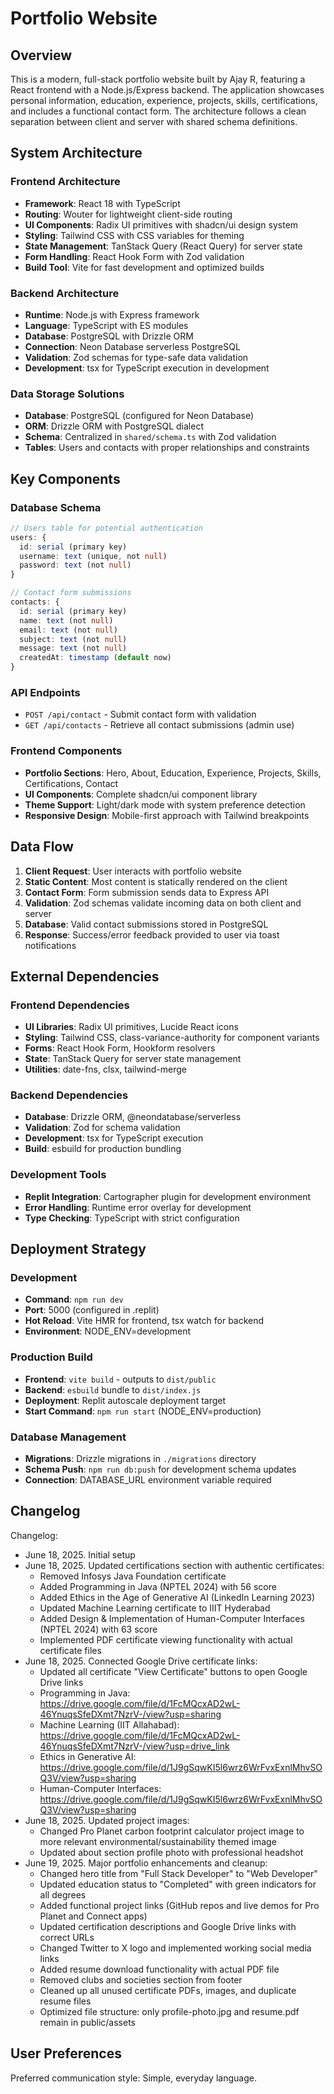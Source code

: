 # Portfolio Website

## Overview

This is a modern, full-stack portfolio website built by Ajay R, featuring a React frontend with a Node.js/Express backend. The application showcases personal information, education, experience, projects, skills, certifications, and includes a functional contact form. The architecture follows a clean separation between client and server with shared schema definitions.

## System Architecture

### Frontend Architecture

- **Framework**: React 18 with TypeScript
- **Routing**: Wouter for lightweight client-side routing
- **UI Components**: Radix UI primitives with shadcn/ui design system
- **Styling**: Tailwind CSS with CSS variables for theming
- **State Management**: TanStack Query (React Query) for server state
- **Form Handling**: React Hook Form with Zod validation
- **Build Tool**: Vite for fast development and optimized builds

### Backend Architecture

- **Runtime**: Node.js with Express framework
- **Language**: TypeScript with ES modules
- **Database**: PostgreSQL with Drizzle ORM
- **Connection**: Neon Database serverless PostgreSQL
- **Validation**: Zod schemas for type-safe data validation
- **Development**: tsx for TypeScript execution in development

### Data Storage Solutions

- **Database**: PostgreSQL (configured for Neon Database)
- **ORM**: Drizzle ORM with PostgreSQL dialect
- **Schema**: Centralized in `shared/schema.ts` with Zod validation
- **Tables**: Users and contacts with proper relationships and constraints

## Key Components

### Database Schema

```typescript
// Users table for potential authentication
users: {
  id: serial (primary key)
  username: text (unique, not null)
  password: text (not null)
}

// Contact form submissions
contacts: {
  id: serial (primary key)
  name: text (not null)
  email: text (not null)
  subject: text (not null)
  message: text (not null)
  createdAt: timestamp (default now)
}
```

### API Endpoints

- `POST /api/contact` - Submit contact form with validation
- `GET /api/contacts` - Retrieve all contact submissions (admin use)

### Frontend Components

- **Portfolio Sections**: Hero, About, Education, Experience, Projects, Skills, Certifications, Contact
- **UI Components**: Complete shadcn/ui component library
- **Theme Support**: Light/dark mode with system preference detection
- **Responsive Design**: Mobile-first approach with Tailwind breakpoints

## Data Flow

1. **Client Request**: User interacts with portfolio website
2. **Static Content**: Most content is statically rendered on the client
3. **Contact Form**: Form submission sends data to Express API
4. **Validation**: Zod schemas validate incoming data on both client and server
5. **Database**: Valid contact submissions stored in PostgreSQL
6. **Response**: Success/error feedback provided to user via toast notifications

## External Dependencies

### Frontend Dependencies

- **UI Libraries**: Radix UI primitives, Lucide React icons
- **Styling**: Tailwind CSS, class-variance-authority for component variants
- **Forms**: React Hook Form, Hookform resolvers
- **State**: TanStack Query for server state management
- **Utilities**: date-fns, clsx, tailwind-merge

### Backend Dependencies

- **Database**: Drizzle ORM, @neondatabase/serverless
- **Validation**: Zod for schema validation
- **Development**: tsx for TypeScript execution
- **Build**: esbuild for production bundling

### Development Tools

- **Replit Integration**: Cartographer plugin for development environment
- **Error Handling**: Runtime error overlay for development
- **Type Checking**: TypeScript with strict configuration

## Deployment Strategy

### Development

- **Command**: `npm run dev`
- **Port**: 5000 (configured in .replit)
- **Hot Reload**: Vite HMR for frontend, tsx watch for backend
- **Environment**: NODE_ENV=development

### Production Build

- **Frontend**: `vite build` - outputs to `dist/public`
- **Backend**: `esbuild` bundle to `dist/index.js`
- **Deployment**: Replit autoscale deployment target
- **Start Command**: `npm run start` (NODE_ENV=production)

### Database Management

- **Migrations**: Drizzle migrations in `./migrations` directory
- **Schema Push**: `npm run db:push` for development schema updates
- **Connection**: DATABASE_URL environment variable required

## Changelog

Changelog:

- June 18, 2025. Initial setup
- June 18, 2025. Updated certifications section with authentic certificates:
  - Removed Infosys Java Foundation certificate
  - Added Programming in Java (NPTEL 2024) with 56 score
  - Added Ethics in the Age of Generative AI (LinkedIn Learning 2023)
  - Updated Machine Learning certificate to IIIT Hyderabad
  - Added Design & Implementation of Human-Computer Interfaces (NPTEL 2024) with 63 score
  - Implemented PDF certificate viewing functionality with actual certificate files
- June 18, 2025. Connected Google Drive certificate links:
  - Updated all certificate "View Certificate" buttons to open Google Drive links
  - Programming in Java: https://drive.google.com/file/d/1FcMQcxAD2wL-46YnuqsSfeDXmt7NzrV-/view?usp=sharing
  - Machine Learning (IIT Allahabad): https://drive.google.com/file/d/1FcMQcxAD2wL-46YnuqsSfeDXmt7NzrV-/view?usp=drive_link
  - Ethics in Generative AI: https://drive.google.com/file/d/1J9gSqwKI5l6wrz6WrFvxExnlMhvSOQ3V/view?usp=sharing
  - Human-Computer Interfaces: https://drive.google.com/file/d/1J9gSqwKI5l6wrz6WrFvxExnlMhvSOQ3V/view?usp=sharing
- June 18, 2025. Updated project images:
  - Changed Pro Planet carbon footprint calculator project image to more relevant environmental/sustainability themed image
  - Updated about section profile photo with professional headshot
- June 19, 2025. Major portfolio enhancements and cleanup:
  - Changed hero title from "Full Stack Developer" to "Web Developer"
  - Updated education status to "Completed" with green indicators for all degrees
  - Added functional project links (GitHub repos and live demos for Pro Planet and Connect apps)
  - Updated certification descriptions and Google Drive links with correct URLs
  - Changed Twitter to X logo and implemented working social media links
  - Added resume download functionality with actual PDF file
  - Removed clubs and societies section from footer
  - Cleaned up all unused certificate PDFs, images, and duplicate resume files
  - Optimized file structure: only profile-photo.jpg and resume.pdf remain in public/assets

## User Preferences

Preferred communication style: Simple, everyday language.
